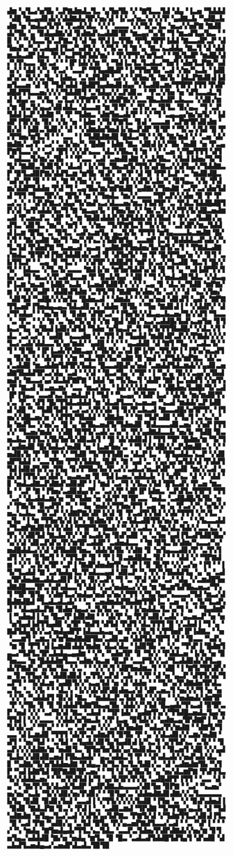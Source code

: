 ▟▆▝▄▜▃▞▅▜▙▝▃▛▇▟▆▟▃▜▃▝▄▜▅▜▙▝▞▝▇▜▃▃▜▟▝▟▄▝▐▃▅▝▜▟▟▟▝▟█▝▇▃▄▟▊▟▞▞▟▟▇▟▄▜▛▞▅▞▟▝▐▞▃▞▅▃▚▞▞▞▛▝▄▟▇▃▙▝▚▟█▃▙▟▆▝▅▝▅▟▃▞▙▜▚▝▛▃▟▞▟▃▝▞▞▝▃▃▃▝▞▞▜▞▃▜▃▝▅▃▞▞▅▛▇▝▇▟▊▟▞▜▙▝▄▝▉▟▄▟▇▞▟▝▊▟▆▟▚▃▟▟▉▜▛▝▆▃▄▞▚▞▙▝▜▝▆▃▟▜▄▞▙▃▝▝▉▝▞▝▚▜▃▃▜▞▃▛▇▃▜▝▟▝▆▝▛▟▐▃▜▜▙▝▛▜▄▜▛▛▐▟▟▝▇▃▃▟▛▃▛▝▟▜▅▟▚▞▚▞▃▟▄▟▐▜▃▞▚▟▜▞▄▝▞▜▞▃▜▝▇▝▄▝▇▃▚▃▟▟▄▝▇▃▜▝▟▝▟▟▆▃▙▃▟▛▐▟▃▝▛▞▚▃▛▜▟▜▟▞▆▞▝▝▛▞▛▜▚▞▆▜▃▞▝▝█▞▙▟▛▝▆▟█▞▟▞▚▜▚▃▃▝█▞▃▞▝▝▐▛▐▟▞▞▆▝▚▝▜▟▐▃▜▃▜▃▟▃▞▜▅▜▝▟▅▜▃▛▇▞▚▟▚▞▞▝▟▟▝▞▚▝▛▃▞▝▃▃▛▝▜▜▄▟█▟▛▝▐▞▜▜▅▜▙▝▃▟▝▞▆▞▚▃▙▝▐▟▉▟▚▞▃▜▞▞▃▜▄▝▐▟▅▃▝▃▚▟▜▟▛▝▃▞▞▝▟▜▅▞▙▝▇▞▙▝▐▟▃▛▇▟▊▟▐▟▅▜▃▃▅▝▟▝▊▝▜▟▚▟▟▝█▟█▜▄▟▅▟▊▟▄▞▚▜▃▟▉▃▆▞▜▜▛▛▐▜▜▝▛▟▛▟█▟▜▜▃▃▅▞▞▞▞▜▟▟▉▜▝▃▜▟▄▞▞▃▛▟▊▃▝▝▛▃▚▜▅▝▅▝▟▜▃▃▟▃▜▟▝▟▄▞▃▝▚▜▄▝▃▜▃▞▞▛▇▜▚▝▞▟▟▛▇▞▞▃▃▜▙▃▙▟▛▃▙▃▃▝▞▟▊▞▆▞▆▝▉▃▜▞▄▃▞▟▊▟▟▃▝▟▃▃▆▝▆▝▊▜▚▝▃▜▚▞▃▝▉▜▃▝▉▞▄▃▝▜▝▃▛▜▟▟▐▃▛▝▟▟▇▝▚▝▛▝▜▟▆▃▝▟▆▜▅▃▟▞▛▝▝▞▝▜▝▃▄▃▄▞▆▞▅▜▞▝▐▟▟▛▐▜▛▞▙▝▉▞▝▞▙▝▅▝▐▟▆▝▞▜▞▛▇▜▃▝▊▟▝▃▃▃▆▝▃▛▇▜▛▟▊▟▆▝▉▞▟▝▐▟▊▃▜▟▊▞▝▟▝▝▞▟▆▟▅▜▅▟▐▞▅▃▛▟▛▝▊▜▛▝▝▜▞▃▚▜▟▝█▝▛▞▛▜▅▞▆▜▃▜▝▝▝▃▃▝▐▝▜▟█▟▇▟█▝█▟▃▞▜▞▝▞▙▝▇▞▆▟▝▞▝▃▅▝▟▞▆▟▇▞▃▞▛▝▃▞▝▃▜▞▅▞▚▝█▟▆▝▐▟▆▝▇▃▝▟▉▟▐▞▞▜▙▝▅▟▊▝▅▝▛▃▄▛▇▜▃▃▚▞▝▃▞▝█▜▝▞▞▟▚▃▃▝▟▃▚▜▙▃▜▝▆▝▝▞▝▃▅▝▞▜▅▜▜▜▝▟▜▝▚▟▃▃▜▞▆▞▃▜▙▝▝▝▛▃▃▝▃▟▝▃▅▟▊▟▇▝▞▃▙▜▙▃▝▞▙▟▐▟▅▞▜▞▜▜▞▝▇▟▉▃▜▟▊▜▞▝▟▃▟▝▐▞▞▜▃▜▙▃▆▜▞▜▜▞▄▛▇▃▞▞▟▜▄▞▞▜▟▟▇▃▛▝▉▜▃▟▉▛▇▞▟▟▜▃▆▝▆▜▙▝▊▟▚▝▚▞▛▝▟▝▉▝▛▛▐▃▛▝▃▝▆▟▉▟█▃▚▟▚▞▛▝▉▝▝▝▚▝▇▝▚▜▅▝▞▃▝▜▙▝▟▜▝▞▟▜▞▃▙▞▚▝▉▜▄▃▝▞▙▝▛▟▆▞▟▟▛▜▟▟▅▝▛▟▝▜▝▃▄▜▙▞▆▞▆▛▇▟█▝▄▟▇▞▞▜▅▟▇▝▃▞▛▃▞▟▅▜▟▟▝▜▜▝▜▃▃▜▛▞▄▝█▜▞▝▆▝▞▜▅▟▃▝▆▞▞▃▃▃▝▜▛▃▛▞▞▟▅▝▉▝▛▝▛▃▞▃▚▝▝▟▚▛▇▃▞▟▄▞▜▞▅▟▚▃▞▟▃▃▅▞▆▃▜▜▟▜▛▝▃▝▛▟▃▜▟▟█▟█▜▛▞▟▝▅▜▚▟▟▞▙▞▜▝▇▝▆▃▄▞▙▝▐▜▅▞▙▞▞▝▇▞▃▜▞▞▞▜▚▜▞▟█▃▅▟▆▃▟▝▛▃▅▃▛▃▝▟▛▝▚▝▆▝▇▟▊▟▟▟▚▜▟▜▟▟▞▟▚▜▙▟▝▝▛▞▃▞▙▟▊▞▄▟▜▃▝▟▊▜▃▝▆▞▚▝▆▜▝▃▝▞▆▃▝▜▞▛▇▜▃▜▝▜▞▞▙▝▝▃▛▟▛▞▆▃▜▟▟▟▐▃▆▝█▜▄▝▃▝▉▜▃▝▃▟▚▃▆▜▄▝▄▃▜▞▙▝▛▜▜▝▆▜▄▃▃▃▙▃▆▟▇▝█▞▚▜▝▝▇▞▄▟▇▝▆▞▜▝▅▞▚▜▚▃▚▜▟▛▇▜▄▝▃▃▆▛▐▃▜▝▉▟▟▟▃▟▚▟▞▞▚▜▃▜▟▝▛▟▅▛▇▝▜▃▅▃▟▝▄▃▅▝▄▟▇▟▜▜▅▟▅▞▙▞▆▜▞▃▜▝▝▛▇▟▃▟▇▞▆▟▃▝▉▜▛▟▐▜▅▜▟▟▊▟▞▃▟▝▊▝▟▜▅▜▞▝▆▝▛▝█▞▛▜▄▞▅▝▞▝▊▜▝▃▙▜▜▃▛▝▝▃▄▝▊▝▜▃▚▝▝▞▟▜▛▝▟▟█▟▜▝▆▛▐▞▃▞▞▜▃▟▉▝▇▃▜▝█▞▞▜▞▝▐▟▃▃▝▞▜▃▜▞▃▃▃▝▇▟▐▞▅▝▆▜▅▜▟▟▚▞▟▝█▝▜▝▄▝▚▟▐▟▛▜▚▜▙▞▃▞▜▝▆▃▞▞▛▃▟▜▃▃▆▝▛▝▉▃▙▜▄▞▝▟█▝▝▜▝▞▅▟▃▟▊▜▟▃▝▞▟▃▄▛▐▃▆▝▅▃▆▝▐▟█▞▚▃▙▝▐▃▅▟▜▟▉▜▚▝▞▞▝▃▄▝▊▝▟▃▚▞▜▟▉▝▆▛▇▞▆▝▞▝▛▞▚▟▛▝▟▟▉▟▜▟▆▝▃▜▜▞▜▝▇▟▛▜▞▟▅▞▙▝▃▞▞▝▟▝▚▃▚▜▅▞▝▟▊▜▟▝▚▟█▞▞▞▅▜▃▝█▟▅▃▟▝▝▟▆▟▞▝▝▞▚▞▅▟▝▟▊▟▜▝▄▟▚▝▇▛▇▜▜▃▅▛▐▜▅▟▄▃▄▃▜▟▃▟▊▃▚▝▟▟▅▝▉▜▙▝▝▜▅▝▇▟▊▟▐▝▝▞▟▟▛▞▝▟▞▜▚▟▄▞▝▝▅▞▆▝▊▝▊▟▅▝▟▜▛▃▞▝▐▜▅▜▞▞▟▃▄▃▙▃▅▞▜▞▞▟▜▝▜▃▃▝▃▝▛▃▝▝▞▝▇▝▃▝▆▞▜▞▄▜▝▞▆▝█▟▝▟▊▞▚▃▞▃▟▟█▞▙▟▚▃▅▜▅▝▊▜▙▃▞▜▄▝▄▜▙▟▐▟▉▞▟▜▟▝▜▟▅▝▅▜▄▃▛▃▜▝▜▞▙▜▜▜▙▟█▞▝▞▟▃▚▜▝▟▃▝▃▞▃▞▚▝▄▟█▝▚▃▃▟▆▝▞▃▜▜▝▟▝▜▄▟▟▝▆▟▊▟▛▃▛▞▞▛▇▟▞▞▞▞▜▃▞▃▟▞▟▟▃▃▜▞▄▞▆▟▞▝▄▟█▝▝▞▝▝▄▃▟▟▊▝▟▝▇▜▝▜▄▝▝▃▟▃▜▞▝▜▝▝▊▜▙▝▐▛▐▃▟▞▛▟▇▃▄▞▞▜▙▜▞▃▚▟▐▛▐▞▛▃▜▜▞▛▐▝▐▜▚▞▅▃▟▜▄▝▉▞▙▝▞▝▟▞▛▜▝▞▆▝▚▟▃▜▛▞▙▞▚▟▇▝█▝▅▟▝▃▛▜▟▞▆▛▇▃▝▟▞▃▞▃▟▟▉▝▆▃▟▟▆▜▟▜▛▞▙▟▃▝█▃▃▟█▟▚▞▅▟▝▃▆▟▟▜▟▃▆▟▞▞▄▟▊▃▅▟▇▜▙▟▟▜▛▃▞▟▄▝▃▟▝▝▞▟▝▝█▃▞▜▄▝▞▜▛▝▐▝▚▞▄▝▉▞▞▃▄▞▄▜▙▟▅▟▚▝▇▃▃▞▄▞▟▃▙▛▇▛▇▝▐▟▟▝▅▝▜▞▙▃▜▝▟▟▛▝▇▛▐▃▚▟▟▜▝▞▅▜▚▞▛▝▇▃▟▝▊▃▅▃▆▞▝▃▃▝▆▃▞▟▃▝▐▟▞▞▞▟▟▃▃▝▝▟█▟▅▞▙▟█▞▜▞▃▟▐▛▐▜▄▃▝▃▃▟▚▃▜▃▆▟▃▛▐▝▜▟▝▝▚▃▄▞▚▜▟▛▐▃▞▝▟▞▙▝▆▞▆▟▉▜▚▞▃▝▛▃▝▟▜▝█▞▜▜▟▃▟▟▟▝▆▝▟▃▟▜▃▃▚▃▅▃▅▝▚▃▟▝▆▟▟▞▃▛▐▟▉▟▝▟█▝▚▝▜▟▊▜▟▜▝▃▞▃▞▞▛▞▟▞▜▝▊▞▛▃▙▃▟▝▇▃▃▟█▞▅▜▛▜▚▝▐▜▅▞▞▟█▃▅▞▅▝▞▟▜▜▞▜▙▟▟▝▝▟▇▟▅▝▝▝▇▝▜▟▚▟▉▝▞▜▄▜▝▃▚▃▚▞▙▝▆▟▜▃▝▞▅▞▃▝█▝▄▝▆▜▙▃▅▟▜▞▜▟▅▟▉▝▉▟▃▃▃▟▊▃▅▞▝▞▅▛▐▜▜▞▞▝▜▃▅▞▆▟▞▝▞▟█▝▉▜▜▞▃▟▞▃▚▞▚▝▛▞▄▟▇▟▃▃▙▝▅▞▙▝▜▟█▝▉▃▅▃▙▃▜▜▜▃▚▜▙▜▅▜▞▟▉▃▙▜▝▝█▝▟▞▟▟▉▟▐▝▜▜▝▜▛▝█▟▆▞▆▝▜▞▜▞▄▟▆▟▉▝█▞▙▟▃▞▅▟▉▝▅▝▐▃▅▜▅▞▃▝▝▜▝▟▞▟█▞▞▃▛▟▆▟▉▃▚▝▞▝▅▟▉▞▙▝▛▝▉▝▛▝▞▝▜▟▉▝▜▞▜▜▜▟▊▃▝▟▃▛▐▃▝▝█▜▄▟▟▃▚▃▛▝▞▟▊▟▛▜▟▟▝▝▃▃▜▜▅▝▛▜▚▜▟▟▄▝█▟▚▝▇▝▄▟▝▃▝▞▄▞▄▞▅▜▟▞▟▝▛▟▟▜▜▟▐▟▉▟▜▞▛▃▜▜▄▝▊▞▛▜▙▞▙▞▛▃▞▞▃▟▃▞▅▃▛▟▛▝▄▟▊▝▆▞▞▃▟▝▄▟▞▟▐▜▜▞▄▞▟▟▚▝▄▃▅▃▆▝▉▝▜▟▐▃▅▃▚▟▟▃▙▝▐▝▅▜▚▃▝▟▝▞▝▟▟▝▊▝▅▟▃▟▇▃▛▟▇▟▚▟▉▟▛▝▐▝▆▟▝▃▞▜▝▞▙▃▚▜▟▝█▜▃▟▚▝▛▃▅▝▆▃▙▝▝▃▛▝▇▝▐▜▅▞▃▟▉▟▄▞▛▃▝▃▞▞▛▝▟▛▐▛▐▟▆▃▝▃▛▟▜▃▜▜▛▜▝▜▜▝▃▞▝▟▃▟▟▃▆▞▅▝▜▞▜▟▅▝▅▝▟▞▛▝▊▜▛▃▃▝▅▟▃▝▃▟█▟█▞▙▜▙▝▅▞▝▛▇▞▙▝▉▃▟▜▚▝▚▝▝▜▄▝▅▟▞▞▜▜▅▞▛▜▝▃▄▝▅▝▄▝▛▃▞▞▚▝▅▜▞▞▅▃▚▃▙▃▝▜▞▃▛▝▞▟▇▛▇▞▟▛▐▞▟▝▊▝▛▃▟▜▚▜▟▝▞▟▞▜▜▜▝▞▚▜▃▝▄▜▄▝▐▝▆▝▜▜▅▜▞▟▐▞▚▝▉▟▆▞▛▝▞▃▜▟▃▟▉▜▜▞▅▞▅▝▃▝▝▞▙▃▃▟▟▞▜▃▆▛▇▟▉▜▚▜▞▟▟▝▛▜▛▜▞▜▙▟▞▝▚▞▞▃▟▃▚▝▇▞▟▃▜▟▞▞▃▃▚▃▚▜▚▝▞▟▉▜▟▝▇▃▙▞▛▞▝▟▚▃▟▞▆▝▉▟▚▟▉▝▄▝▃▜▅▝▄▟▐▜▃▟▜▟▉▜▙▞▚▞▞▟▝▟▊▃▛▟▚▞▛▞▆▜▛▃▟▟▛▝▃▟▅▟▃▃▝▝▇▝▉▜▃▜▞▟▆▞▚▃▃▞▚▞▅▟█▟▟▃▞▞▟▝▟▜▙▟▉▜▅▃▝▟▟▞▙▜▙▝▞▟▇▝▊▝▅▜▄▃▃▟▊▞▛▝▃▜▚▜▟▜▝▞▃▝▊▜▅▜▝▝▞▜▜▃▛▝▉▝▝▛▐▝▊▃▆▟█▟▃▝▉▞▝▝▝▟▟▝▞▝▜▛▇▟▆▝▝▞▝▃▜▞▄▜▛▝▃▛▐▝▇▟▛▟▅▟▆▜▚▃▚▛▐▝▉▝█▞▛▝▞▞▃▞▅▝▐▜▝▝▐▜▞▜▃▟▟▝▇▝▃▞▙▟▄▜▃▜▚▟▃▃▄▟▝▟▉▃▛▝▚▝▛▞▚▜▙▟▟▜▄▝▄▝▄▝▃▟▄▜▛▟▅▟▆▃▟▟▃▟▊▛▐▞▄▝▉▞▃▟▚▝▜▝▃▝▛▟▝▟▞▝▃▞▝▟▄▝▞▃▆▟█▜▅▟▇▟█▃▃▜▛▃▚▟▚▟▃▃▜▝▟▟▝▞▃▞▅▟▅▃▞▞▅▝▆▝▇▃▆▜▟▜▙▃▅▃▞▜▚▜▝▜▛▝▉▜▄▝▞▟▆▜▃▞▅▟▄▞▅▟▚▞▅▞▞▜▜▝▞▜▄▜▄▞▚▃▃▃▞▜▟▝▆▃▞▟█▟▇▟█▟▝▜▃▟▃▟▃▟▞▝▝▃▝▃▅▟▆▟▟▜▙▟▆▜▜▛▐▃▝▃▅▝▚▝▃▜▞▜▃▟▚▟▝▝▟▃▄▟▃▛▇▝▉▟▅▜▄▃▞▃▜▞▙▞▃▝▚▝▐▞▅▟▟▃▜▃▚▞▜▝▄▝▝▜▄▟▆▛▐▝▚▟▅▟▐▝▅▝█▃▞▛▐▟▉▟▇▝▝▝▟▞▛▝▅▝▛▟▚▟▊▞▃▟▞▝▄▃▅▃▛▝▅▝▅▝▅▜▄▟▐▟▜▜▄▟▉▝▄▜▛▝▆▟▜▝▟▜▟▝▛▟▜▝▟▃▜▜▜▝█▝▞▃▙▟▐▝▜▝▄▝▇▟▜▟▄▜▞▞▃▞▅▟▄▟▛▛▐▟▃▃▙▃▄▝▅▝▛▃▚▜▄▜▝▞▛▜▅▛▐▛▐▟▇▃▝▝▅▝▃▃▆▜▝▃▆▃▚▞▆▜▅▟▇▟█▜▙▞▃▟▊▃▆▝▟▟▜▟▄▜▛▜▝▟▝▝▉▃▃▝▚▟▚▝▆▝▊▝▛▜▝▟▐▃▆▟▊▟▟▞▆▟▆▝▟▃▞▟▃▝▐▟▉▜▙▝▃▝▞▃▝▜▚▛▐▝█▟▆▜▄▃▞▜▟▜▃▜▛▃▙▟▄▃▄▟▆▝▝▞▚▝▚▟▅▜▛▝▊▝▜▞▞▝▛▟▟▃▅▝▐▞▙▝▅▝▉▜▅▃▃▝▆▝█▟▟▟▆▜▃▃▚▟▆▞▙▃▆▝▉▃▛▝▃▃▛▜▞▞▃▞▜▃▟▟▉▟▞▟▜▃▄▟▞▛▇▟▚▞▚▞▙▞▜▃▝▞▃▝▝▝▞▞▚▜▝▟█▜▅▟▆▃▜▝▝▟█▝▐▝▇▜▞▜▛▟▛▞▄▝▊▃▜▜▄▞▙▝▟▟▉▟▉▟▝▃▜▜▞▃▛▟▝▃▙▝▝▞▛▝▟▝▅▝▄▃▛▝▟▜▜▞▟▞▜▃▛▜▝▝▜▞▟▃▆▝▄▟▉▜▞▞▚▃▄▜▟▝▅▝▟▝▟▟▅▝▝▝▜▞▚▞▛▟▇▟▅▜▛▟▃▃▜▃▝▃▝▞▙▝▝▝▟▃▚▝▐▞▞▟▞▟▛▟▊▟▅▃▞▟▝▟▛▃▅▃▜▝▅▞▞▞▜▝▅▝▅▝▞▞▚▝▚▟▟▟▜▝▉▞▟▝▇▃▝▝▆▟▟▃▛▃▜▟▞▜▞▝▞▟▄▝▝▞▅▟▅▟▞▟▆▜▛▝▛▝▞▜▙▝▊▝▉▝▊▟▟▟▜▟▇▜▙▃▄▜▙▝▟▟▞▞▚▜▟▝█▃▄▟▞▜▚▃▟▝▉▜▛▃▛▝▅▟▝▞▞▝▃▞▜▞▟▝▇▃▝▃▙▟▝▝▜▛▐▟▞▝▄▟▆▜▚▞▞▜▜▟█▃▅▟▃▜▄▞▅▜▜▟▐▝▞▞▃▃▃▝▞▟▟▞▅▜▅▃▙▝▞▛▐▃▄▝▉▜▟▞▞▝▄▟▆▃▄▜▛▟▇▛▐▝▚▞▜▞▟▞▃▞▝▜▚▞▝▝▝▃▝▃▛▃▆▝▞▞▃▞▙▜▅▟▆▝▚▟▃▞▛▞▆▟▇▝▝▟▇▜▞▜▃▃▝▟▐▃▆▟▉▝▜▜▜▝▟▞▛▃▚▟▆▟▜▝▉▜▙▝▛▝▄▝▞▟▃▟▊▞▞▃▆▞▅▟▇▝▟▜▝▝▅▞▜▟▝▝▃▜▟▝▃▜▄▟▞▟▊▜▄▜▄▟▊▟▐▞▚▃▜▝▄▜▜▟▚▃▝▃▜▞▝▝▊▃▛▞▞▞▟▟▇▞▆▝▅▟▊▜▃▝█▜▅▜▅▜▟▞▄▞▅▟▊▟▃▜▝▝▉▃▅▜▝▟█▝▞▞▄▟▜▃▙▞▞▟▉▟▉▃▅▟▐▜▙▃▙▟▞▝▄▃▚▟▟▃▜▝▛▝▝▟▚▟▃▟▞▞▅▟▚▟▞▟▃▝▊▝▚▟▇▞▜▞▅▜▟▟▅▟▇▝▛▟▄▃▜▞▜▃▜▃▜▃▜▟▊▞▃▝▟▝▃▟▆▟▆▜▙▝▚▜▛▝▚▟▐▟▇▜▟▝█▛▇▟▉▜▛▃▅▞▝▝▜▝▟▝▅▜▙▞▙▝▄▝▅▞▟▃▆▛▇▝▛▟▜▜▃▜▞▞▟▟▟▃▅▞▝▝▚▞▛▟▜▟▐▞▜▝▄▞▙▜▛▞▛▞▙▝▃▟█▟▛▛▐▜▜▝▝▃▃▝▟▝▄▝▚▝▇▞▛▞▜▞▟▃▟▞▙▟▛▝▄▟▛▟▇▃▙▃▃▃▞▟▊▜▅▝▉▛▇▝▝▃▞▝▚▃▅▞▅▞▅▞▚▃▙▝▜▞▞▟▉▞▅▞▛▟▊▞▝▝▉▜▄▞▃▝▟▟▅▟▇▟▊▟▇▞▞▃▜▃▃▃▃▃▙▜▄▝▉▟▊▝▉▟▊▞▙▟▝▃▃▟▐▝▞▜▜▞▞▞▞▞▙▟▉▝▐▜▅▝▃▝▞▝▉▟▚▟▅▟▐▝▉▟▊▝▇▟▃▛▇▝▊▃▚▝▛▟▐▝▃▝▃▟▉▃▆▟▝▜▛▟▇▝▜▞▜▜▄▞▄▃▙▝▟▝▜▟▚▟▇▟▆▝▅▜▄▃▜▃▞▃▟▝▞▟▜▞▄▞▙▛▇▃▝▛▇▜▞▟▝▞▜▟▆▜▜▃▞▟▊▟▐▜▃▝█▝▃▟▝▛▇▝▚▟▉▞▄▝▃▜▟▝█▜▄▝▛▞▄▃▅▛▇▟▜▃▃▞▃▟▝▝▃▝▚▛▐▝▝▝▞▝▚▝▆▟▄▝▇▜▅▟▄▟▞▜▜▃▚▃▜▟▃▝▃▃▛▃▜▟▅▞▛▟▛▟▇▟▞▞▅▞▆▝▊▜▅▜▄▃▚▟▟▟█▝▇▞▅▝▅▟▄▝▆▜▃▝▉▝█▃▝▃▟▃▟▜▟▟█▜▟▜▄▜▝▟▚▟▉▝▟▃▙▟▜▃▅▟▄▃▞▃▅▟▛▟▃▟▃▜▉▜▉
